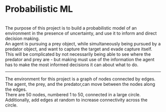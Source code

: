 # Probabilistic ML
<br>The purpose of this project is to build a probabilistic model of an environment in the presence of uncertainty, and use it to inform and direct decision making. <br>
An agent is pursuing a prey object, while simultaneously being pursued by a predator object, and want to capture the target and evade capture itself.<br>
This will be complicated by not necessarily being able to see where the predator and prey are - but making must use of the information the agent has to make the most informed decisions it can about what to do.<br>
<hr>
The environment for this project is a graph of nodes connected by edges. <br>
The agent, the prey, and the predator,can move between the nodes along the edges. <br>
There are 50 nodes, numbered 1 to 50, connected in a large circle. Additionally, add edges at random to increase connectivity across the circle.<br>
